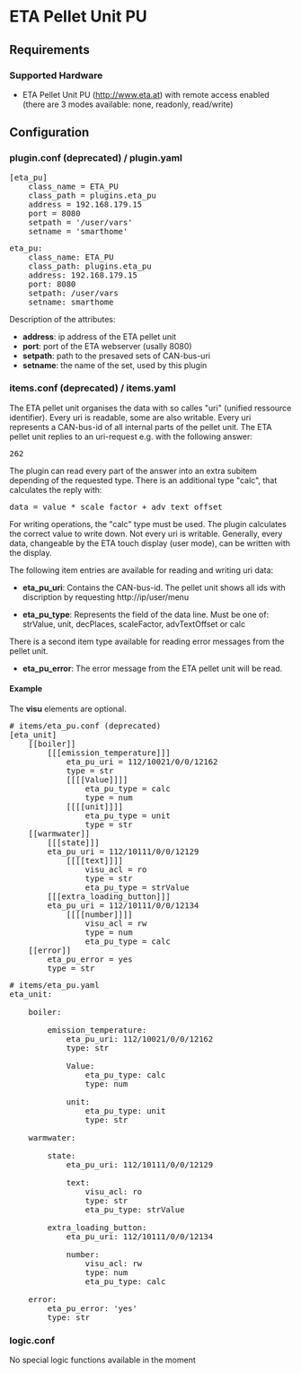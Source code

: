 # ETA Pellet Unit PU

## Requirements

### Supported Hardware

* ETA Pellet Unit PU (http://www.eta.at) with remote access enabled (there are 3 modes available: none, readonly, read/write)

## Configuration
### plugin.conf (deprecated) / plugin.yaml

<pre>
[eta_pu]
    class_name = ETA_PU
    class_path = plugins.eta_pu
    address = 192.168.179.15
    port = 8080
    setpath = '/user/vars'
    setname = 'smarthome'
</pre>

<pre>
eta_pu:
    class_name: ETA_PU
    class_path: plugins.eta_pu
    address: 192.168.179.15
    port: 8080
    setpath: /user/vars
    setname: smarthome
</pre>

Description of the attributes:

* __address__: ip address of the ETA pellet unit
* __port__: port of the ETA webserver (usally 8080)
* __setpath__: path to the presaved sets of CAN-bus-uri
* __setname__: the name of the set, used by this plugin

### items.conf (deprecated) / items.yaml

The ETA pellet unit organises the data with so calles "uri" (unified ressource identifier). Every uri is readable, some are also writable.
Every uri represents a CAN-bus-id of all internal parts of the pellet unit.
The ETA pellet unit replies to an uri-request e.g. with the following answer:
<pre>
<value uri="/user/var/112/10021/0/0/12162" strValue="26" unit="°C" decPlaces="0" scaleFactor="10" advTextOffset="0">262</value>
</pre>

The plugin can read every part of the answer into an extra subitem depending of the requested type. There is an additional type "calc", that calculates the reply with:
<pre>
data = value * scale_factor + adv_text_offset
</pre>
For writing operations, the "calc" type must be used. The plugin calculates the correct value to write down. Not every uri is writable. Generally, every data, changeable by the ETA touch display (user mode), can be written with the display.

The following item entries are available for reading and writing uri data:

* __eta_pu_uri__: Contains the CAN-bus-id. The pellet unit shows all ids with discription by requesting http://ip/user/menu

* __eta_pu_type__: Represents the field of the data line. Must be one of: strValue, unit, decPlaces, scaleFactor, advTextOffset or calc

There is a second item type available for reading error messages from the pellet unit.

* __eta_pu_error__: The error message from the ETA pellet unit will be read.


#### Example
The __visu__ elements are optional.
<pre>
# items/eta_pu.conf (deprecated)
[eta_unit]
    [[boiler]]
        [[[emission_temperature]]]
            eta_pu_uri = 112/10021/0/0/12162
            type = str
            [[[[Value]]]]
                eta_pu_type = calc
                type = num
            [[[[unit]]]]
                eta_pu_type = unit
                type = str
    [[warmwater]]
        [[[state]]]
        eta_pu_uri = 112/10111/0/0/12129
            [[[[text]]]]
                visu_acl = ro
                type = str
                eta_pu_type = strValue
        [[[extra_loading_button]]]
        eta_pu_uri = 112/10111/0/0/12134
            [[[[number]]]]
                visu_acl = rw
                type = num
                eta_pu_type = calc
    [[error]]
        eta_pu_error = yes
        type = str
</pre>

<pre>
# items/eta_pu.yaml
eta_unit:

    boiler:

        emission_temperature:
            eta_pu_uri: 112/10021/0/0/12162
            type: str

            Value:
                eta_pu_type: calc
                type: num

            unit:
                eta_pu_type: unit
                type: str

    warmwater:

        state:
            eta_pu_uri: 112/10111/0/0/12129

            text:
                visu_acl: ro
                type: str
                eta_pu_type: strValue

        extra_loading_button:
            eta_pu_uri: 112/10111/0/0/12134

            number:
                visu_acl: rw
                type: num
                eta_pu_type: calc

    error:
        eta_pu_error: 'yes'
        type: str
</pre>

### logic.conf

No special logic functions available in the moment


